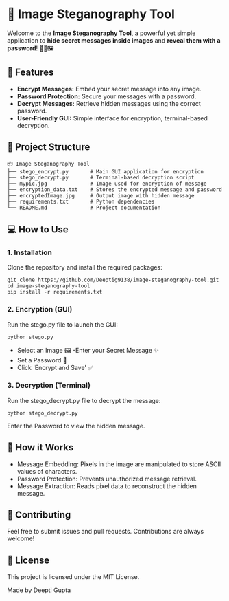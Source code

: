 # 🔐 Image Steganography Tool
Welcome to the **Image Steganography Tool**, a powerful yet simple application to **hide secret messages inside images** and **reveal them with a password**! 🕵️‍♂️🖼️

## 🚀 Features

- **Encrypt Messages:** Embed your secret message into any image.
- **Password Protection:** Secure your messages with a password.
- **Decrypt Messages:** Retrieve hidden messages using the correct password.
- **User-Friendly GUI:** Simple interface for encryption, terminal-based decryption.

## 📂 Project Structure
```
📦 Image Steganography Tool
├── stego_encrypt.py       # Main GUI application for encryption
├── stego_decrypt.py       # Terminal-based decryption script
├── mypic.jpg              # Image used for encryption of message
├── encryption_data.txt    # Stores the encrypted message and password
├── encryptedImage.jpg     # Output image with hidden message
├── requirements.txt       # Python dependencies
└── README.md              # Project documentation
```

## 💻 How to Use

### 1. Installation
Clone the repository and install the required packages:
```
git clone https://github.com/Deeptig9138/image-steganography-tool.git
cd image-steganography-tool
pip install -r requirements.txt
```

### 2. Encryption (GUI)
Run the stego.py file to launch the GUI:
```
python stego.py
```
- Select an Image 🖼️
-Enter your Secret Message ✨
- Set a Password 🔐
- Click 'Encrypt and Save' ✅

### 3. Decryption (Terminal)
Run the stego_decrypt.py file to decrypt the message:
```
python stego_decrypt.py
```
Enter the Password to view the hidden message.

## 🧠 How it Works
- Message Embedding: Pixels in the image are manipulated to store ASCII values of characters.
- Password Protection: Prevents unauthorized message retrieval.
- Message Extraction: Reads pixel data to reconstruct the hidden message.

## 🤖 Contributing
Feel free to submit issues and pull requests. Contributions are always welcome!

## 📄 License
This project is licensed under the MIT License.

Made by Deepti Gupta
